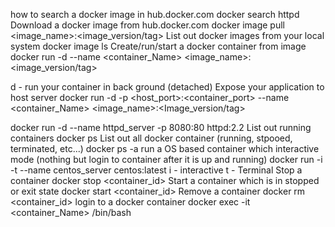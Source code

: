 how to search a docker image in hub.docker.com
docker search httpd
Download a docker image from hub.docker.com
docker image pull <image_name>:<image_version/tag>
List out docker images from your local system
docker image ls
Create/run/start a docker container from image
docker run -d --name <container_Name> <image_name>:<image_version/tag>

d - run your container in back ground (detached)
Expose your application to host server
docker run -d  -p <host_port>:<container_port> --name <container_Name> <image_name>:<Image_version/tag>

docker run -d --name httpd_server -p 8080:80 httpd:2.2
List out running containers
docker ps
List out all docker container (running, stpooed, terminated, etc...)
docker ps -a
run a OS based container which interactive mode (nothing but login to container after it is up and running)
docker run -i -t --name centos_server centos:latest
i - interactive
t - Terminal
Stop a container
docker stop <container_id>
Start a container which is in stopped or exit state
docker start <container_id>
Remove a container
docker rm <container_id>
login to a docker container
docker exec -it <container_Name> /bin/bash

